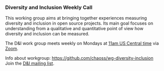 ### Diversity and Inclusion Weekly Call

This working group aims at bringing together experiences measuring diversity and inclusion in open source projects. Its main goal focuses on understanding from a qualitative and quantitative point of view how diversity and inclusion can be measured.

The D&I work group meets weekly on Mondays at [11am US Central time](http://arewemeetingyet.com/Chicago/2018-11-05/11:00/w/CHAOSS%20D%26I%20WG#eyJ1cmwiOiJodHRwczovL3Vub21haGEuem9vbS51cy9qLzcyMDQzMTI4OCJ9) via [Zoom](https://unomaha.zoom.us/j/720431288).

Info about workgroup: https://github.com/chaoss/wg-diversity-inclusion
Join the [D&I mailing list](https://lists.linuxfoundation.org/mailman/listinfo/chaoss-diversity-inclusion).
